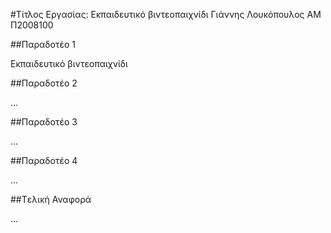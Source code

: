 #Τίτλος Εργασίας: Εκπαιδευτικό βιντεοπαιχνίδι
Γιάννης Λουκόπουλος
ΑΜ Π2008100

##Παραδοτέο 1

Εκπαιδευτικό βιντεοπαιχνίδι

##Παραδοτέο 2

…

##Παραδοτέο 3

...

##Παραδοτέο 4

...

##Tελική Αναφορά

...
